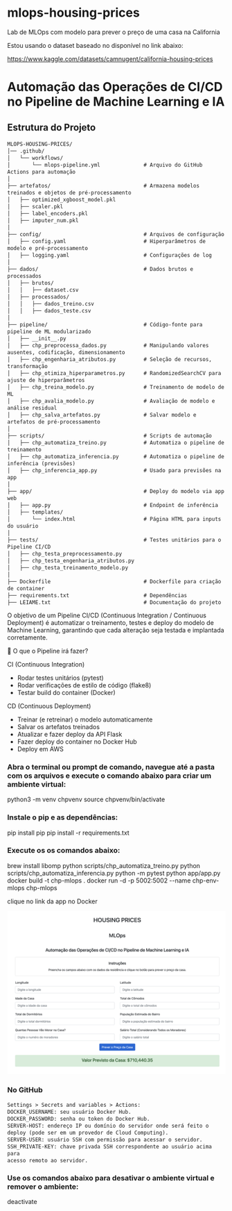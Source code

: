 # mlops-housing-prices
Lab de MLOps com modelo para prever o preço de uma casa na California


Estou usando o dataset baseado no disponível no link abaixo:

https://www.kaggle.com/datasets/camnugent/california-housing-prices

# Automação das Operações de CI/CD no Pipeline de Machine Learning e IA

## Estrutura do Projeto
```
MLOPS-HOUSING-PRICES/
│── .github/
│   └── workflows/
│       └── mlops-pipeline.yml    			# Arquivo do GitHub Actions para automação
│
├── artefatos/                    			# Armazena modelos treinados e objetos de pré-processamento
│   ├── optimized_xgboost_model.pkl
│   ├── scaler.pkl
│   ├── label_encoders.pkl
│   ├── imputer_num.pkl
│
├── config/                       			# Arquivos de configuração
│   ├── config.yaml               			# Hiperparâmetros de modelo e pré-processamento
│   ├── logging.yaml              			# Configurações de log
│
├── dados/                         			# Dados brutos e processados
│   ├── brutos/
│   │   ├── dataset.csv
│   ├── processados/
│   │   ├── dados_treino.csv
│   │   ├── dados_teste.csv
│
├── pipeline/                          		# Código-fonte para pipeline de ML modularizado
│   ├── __init__.py
│   ├── chp_preprocessa_dados.py     		# Manipulando valores ausentes, codificação, dimensionamento
│   ├── chp_engenharia_atributos.py    		# Seleção de recursos, transformação
│   ├── chp_otimiza_hiperparametros.py  	# RandomizedSearchCV para ajuste de hiperparâmetros
│   ├── chp_treina_modelo.py         		# Treinamento de modelo de ML
│   ├── chp_avalia_modelo.py         		# Avaliação de modelo e análise residual
│   ├── chp_salva_artefatos.py         		# Salvar modelo e artefatos de pré-processamento
│
├── scripts/                      			# Scripts de automação
│   ├── chp_automatiza_treino.py        	# Automatiza o pipeline de treinamento
│   ├── chp_automatiza_inferencia.py    	# Automatiza o pipeline de inferência (previsões)
│   ├── chp_inferencia_app.py    			# Usado para previsões na app
│
├── app/                          			# Deploy do modelo via app web
│   ├── app.py                    			# Endpoint de inferência
│   ├── templates/
│       └── index.html            			# Página HTML para inputs do usuário
│
├── tests/                        			# Testes unitários para o Pipeline CI/CD
│   ├── chp_testa_preprocessamento.py
│   ├── chp_testa_engenharia_atributos.py
│   ├── chp_testa_treinamento_modelo.py
│
├── Dockerfile                    			# Dockerfile para criação de container
├── requirements.txt              			# Dependências
├── LEIAME.txt                     			# Documentação do projeto
```


O objetivo de um Pipeline CI/CD (Continuous Integration / Continuous Deployment) é automatizar o treinamento, testes e deploy do modelo de Machine Learning, garantindo que cada alteração seja testada e implantada corretamente.

🔹 O que o Pipeline irá fazer?

CI (Continuous Integration)

- Rodar testes unitários (pytest)
- Rodar verificações de estilo de código (flake8)
- Testar build do container (Docker)

CD (Continuous Deployment)

- Treinar (e retreinar) o modelo automaticamente
- Salvar os artefatos treinados 
- Atualizar e fazer deploy da API Flask
- Fazer deploy do container no Docker Hub
- Deploy em AWS

### Abra o terminal ou prompt de comando, navegue até a pasta com os arquivos e execute o comando abaixo para criar um ambiente virtual:

python3 -m venv chpvenv
source chpvenv/bin/activate

### Instale o pip e as dependências:

pip install pip
pip install -r requirements.txt 

### Execute os os comandos abaixo:

brew install libomp
python scripts/chp_automatiza_treino.py
python scripts/chp_automatiza_inferencia.py
python -m pytest
python app/app.py
docker build -t chp-mlops .
docker run -d -p 5002:5002 --name chp-env-mlops chp-mlops

clique no link da app no Docker

![Imagem App](/images/app.png)

### No GitHub 
````
Settings > Secrets and variables > Actions:
DOCKER_USERNAME: seu usuário Docker Hub.
DOCKER_PASSWORD: senha ou token do Docker Hub.
SERVER-HOST: endereço IP ou domínio do servidor onde será feito o deploy (pode ser em um provedor de Cloud Computing).
SERVER-USER: usuário SSH com permissão para acessar o servidor.
SSH_PRIVATE-KEY: chave privada SSH correspondente ao usuário acima para
acesso remoto ao servidor.
````

### Use os comandos abaixo para desativar o ambiente virtual e remover o ambiente:

deactivate